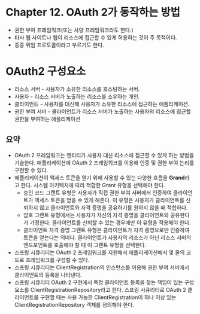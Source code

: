 # Chapter 12. OAuth 2가 동작하는 방법

- 권한 부여 프레임워크(또는 사양 프레임워크라도 한다.)
- 타사 웹 사이트나 웹이 리소스에 접근할 수 있게 허용하는 것이 주 목적이다.
- 종종 위임 프로토콜이라고 부르기도 한다.

# OAuth2 구성요소

- 리소스 서버 - 사용자가 소유한 리소스를 호스팅하는 서버.
- 사용자 - 리소스 서버가 노출하는 리소스를 소유하는 개인.
- 클라이언트 - 사용자를 대신해 사용자가 소유한 리소스에 접근하는 애플리케이션.
- 권한 부여 서버 - 클라이언트가 리소스 서버가 노출하는 사용자의 리소스에 접근할 권한을 부여하는 애플리케이션

## 요약
- OAuth 2 프레임워크는 엔티티가 사용자 대신 리소스에 접근할 수 있게 하는 방법을 기술한다. 애플리케이션에 OAuth 2 프레임워크를 이용해 인증 및 권한 부여 논리를 구현할 수 있다.
- 애플리케이션이 액세스 토큰을 얻기 위해 사용할 수 있는 다양한 흐름을 **Grand**라고 한다. 시스템 아키텍처에 따라 적합한 Grant 유형을 선택해야 한다.
  - 승인 코드 그랜트 유형은 사용자가 직접 권한 부여 서버에서 인증하여 클라이언트가 액세스 토큰을 얻을 수 있게 해준다. 이 유형은 사용자가 클라이언트를 신뢰하지 않고 클라이언트와 자격 증명을 공유하기를 원하지 않을 때 적합하다.
  - 암호 그랜트 유형에서는 사용자가 자신의 자격 증명을 클라이언트와 공유한다가 가정한다. 클라이언트를 신뢰할 수 있는 경우에만 이 유형을 적용해야 한다.
  - 클라이언트 자격 증명 그랜트 유형은 클라이언트가 자격 증명으로만 인증하여 토큰을 얻는다는 의미다. 클라이언트가 사용자의 리소스가 아닌 리소스 서버의 엔드포인트를 호출해야 할 때 이 그랜트 유형을 선택한다.
- 스프링 시큐리티는 OAuth 2 프레임워크를 지원해서 애플리케이션에서 몇 줄의 코드로 프레임워크를 구성할 수 있다.
- 스프링 시큐리티는 ClientRegistration의 인스턴스를 이용해 권한 부여 서버에서 클라이언트의 등록을 나타낸다.
- 스프링 시큐리티 OAuth 2 구현에서 특정 클라이언트 등록을 찾는 책임이 있는 구성 요소를 ClientRegistrationRepository라고 한다. 스프링 시큐리티로 OAuth 2 클라이언트를 구현할 때는 사용 가능한 ClientRegistration이 하나 이상 있는 ClientRegistrationRepository 객체를 정의해야 한다.

